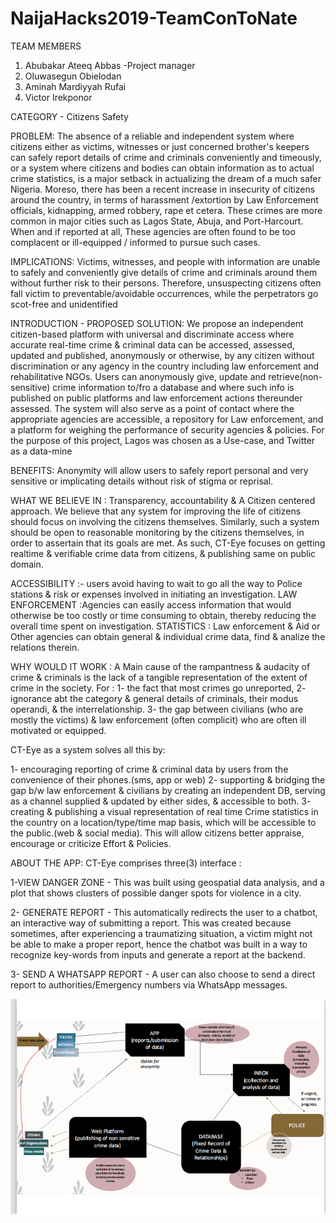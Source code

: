 
# NaijaHacks2019-TeamConToNate
TEAM MEMBERS

1. Abubakar Ateeq Abbas -Project manager
2. Oluwasegun Obielodan
3. Aminah Mardiyyah Rufai 
4. Victor Irekponor

CATEGORY - Citizens Safety

PROBLEM: The absence of a reliable and independent system where citizens either as victims, witnesses or just concerned brother's keepers can safely report details of crime and criminals conveniently and timeously, or a system where citizens and bodies can obtain information as to actual crime statistics, is a major setback in actualizing the dream of a much safer Nigeria.
Moreso, there has been a recent increase in insecurity of citizens around the country, in terms of harassment /extortion by Law Enforcement officials, kidnapping, armed robbery, rape et cetera. These crimes are more common in major cities such as Lagos State, Abuja, and Port-Harcourt. When and if reported at all, These agencies are often found to be too complacent or ill-equipped / informed to pursue such cases.

IMPLICATIONS: Victims, witnesses, and people with information are unable to safely and conveniently give details of crime and criminals around them without further risk to their persons. Therefore, unsuspecting citizens often fall victim to preventable/avoidable occurrences, while the perpetrators go scot-free and unidentified

INTRODUCTION - PROPOSED SOLUTION: We propose an independent citizen-based platform with universal and discriminate access where accurate real-time crime & criminal data can be accessed, assessed, updated and published, anonymously or otherwise, by any citizen without discrimination or any agency in the country including law enforcement and rehabilitative NGOs. Users can anonymously give, update and retrieve(non-sensitive) crime information to/fro a database and where such info is published on public platforms and law enforcement actions thereunder assessed. The system will also serve as a point of contact where the appropriate agencies are accessible, a repository for Law enforcement, and a platform for weighing the performance of security agencies & policies. For the purpose of this project, Lagos was chosen as a Use-case, and Twitter as a data-mine

BENEFITS: Anonymity will allow users to safely report personal and very sensitive or implicating details without risk of stigma or reprisal.

WHAT WE BELIEVE IN : Transparency, accountability & A Citizen centered approach. We believe that any system for improving the life of citizens should focus on involving the citizens themselves. Similarly, such a system should be open to reasonable monitoring by the citizens themselves, in order to assertain that its goals are met. As such, CT-Eye focuses on getting realtime & verifiable crime data from citizens, & publishing same on public domain.

ACCESSIBILITY :- users avoid having to wait to go all the way to Police stations & risk or expenses involved in initiating an investigation. LAW ENFORCEMENT :Agencies can easily access information that would otherwise be too costly or time consuming to obtain, thereby reducing the overall time spent on investigation. STATISTICS : Law enforcement & Aid or Other agencies can obtain general & individual crime data, find & analize the relations therein.

WHY WOULD IT WORK : A Main cause of the rampantness & audacity of crime & criminals is the lack of a tangible representation of the extent of crime in the society. For : 1- the fact that most crimes go unreported, 2- ignorance abt the category & general details of criminals, their modus operandi, & the interrelationship. 3- the gap between civilians (who are mostly the victims) & law enforcement (often complicit) who are often ill motivated or equipped.

CT-Eye as a system solves all this by:

1- encouraging reporting of crime & criminal data by users from the convenience of their phones.(sms, app or web)
2- supporting & bridging the gap b/w law enforcement & civilians by creating an independent DB, serving as a channel supplied & updated by either sides, & accessible to both.
3- creating & publishing a visual representation of real time Crime statistics in the country on a location/type/time map basis, which will be accessible to the public.(web & social media). This will allow citizens better appraise, encourage or criticize Effort & Policies.

ABOUT THE APP: CT-Eye comprises three(3) interface : 

1-VIEW DANGER ZONE - This was built using geospatial data analysis, and a plot that shows clusters of possible danger spots for violence in a city.

2- GENERATE REPORT - This automatically redirects the user to a chatbot, an interactive way of submitting a report. This was created because sometimes, after experiencing a traumatizing situation, a victim might not be able to make a proper report, hence the chatbot was built in a way to recognize key-words from inputs and generate a report at the backend.

3- SEND A WHATSAPP REPORT - A user can also choose to send a direct report to authorities/Emergency numbers via WhatsApp messages.




![Project Workflow](https://github.com/Ataiks/NaijaHacks2019-TeamConToNate/blob/master/Project%20Workflow.png)
